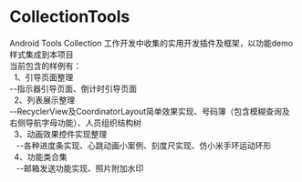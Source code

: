 # CollectionTools
Android Tools Collection
工作开发中收集的实用开发插件及框架，以功能demo样式集成到本项目 <br>
当前包含的样例有：<br>
   1、引导页面整理<br>
    --指示器引导页面、倒计时引导页面<br>
   2、列表展示整理<br>
    --RecyclerView及CoordinatorLayout简单效果实现、号码簿（包含模糊查询及右侧导航字母功能）、人员组织结构树<br>
   3、动画效果控件实现整理<br>
    --各种进度条实现、心跳动画小案例、刻度尺实现、仿小米手环运动环形<br>
   4、功能类合集<br>
    --邮箱发送功能实现、照片附加水印<br>

